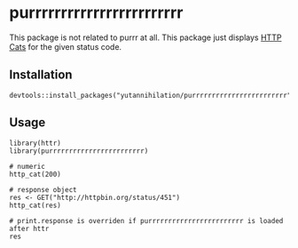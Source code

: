 # purrrrrrrrrrrrrrrrrrrrrrrr

This package is not related to purrr at all. This package just displays [HTTP Cats](https://http.cat/) for the given status code.

## Installation

```{r}
devtools::install_packages("yutannihilation/purrrrrrrrrrrrrrrrrrrrrrrr")
```

## Usage

```{r}
library(httr)
library(purrrrrrrrrrrrrrrrrrrrrrrr)

# numeric
http_cat(200)

# response object
res <- GET("http://httpbin.org/status/451")
http_cat(res)

# print.response is overriden if purrrrrrrrrrrrrrrrrrrrrrrr is loaded after httr
res
```
